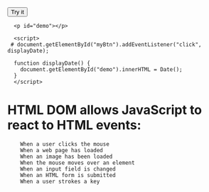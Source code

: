 <!DOCTYPE html>
<html>
<body>
      <button id="myBtn">Try it</button>

      <p id="demo"></p>

      <script>
     # document.getElementById("myBtn").addEventListener("click", displayDate);

      function displayDate() {
        document.getElementById("demo").innerHTML = Date();
      }
      </script>
</body>
</html> 

# HTML DOM allows JavaScript to react to HTML events:
        When a user clicks the mouse
        When a web page has loaded
        When an image has been loaded
        When the mouse moves over an element
        When an input field is changed
        When an HTML form is submitted
        When a user strokes a key
